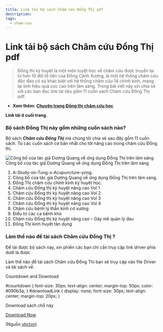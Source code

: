 ```yaml
---
title: Link tải bộ sách Châm cứu Đổng Thị pdf
description:  
tags:
  - cham-cuu
---
```


# Link tải bộ sách Châm cứu Đổng Thị pdf 

>  Đổng thị kỳ huyệt là một môn tuyệt học về châm cứu được truyền lại từ hơn 10 đời tổ tiên của Đổng Cảnh Xương, là một hệ thống châm cứu độc đáo có sự khác biệt với hệ thống châm cứu 14 chính kinh, mang lại tính hiệu quả cực cao trên lâm sàng. Trong bài viết này xin chia sẻ với các bạn đọc link tài liệu gồm 11 cuốn sách Châm cứu Đổng Thị pdf.


* **Xem thêm:** **[Chuyên trang Đổng thị châm cứu học](/yhctvn/cham-cuu-dong-thi-ky-huyet)**


**Link tải ở cuối trang.**


### Bộ sách Đổng Thị này gồm những cuốn sách nào?


Bộ sách ***Châm cứu Đổng Thị*** mà chúng tôi chia sẻ sau đây gồm 11 cuốn sách. Từ các cuốn sách cơ bản nhất cho tới nâng cao trong châm cứu Đổng thị.



![Công bố của tác giả Dương Quang về ứng dụng Đổng Thị trên lâm sàng](/imgs/yhctvn/Cham-cuu-dong-thi-208x300.jpg)Công bố của tác giả Dương Quang về ứng dụng Đổng Thị trên lâm sàng
1. A-Study-on-Tung-s-Acupuncture-yong.
2. Công bố của tác giả Dương Quang về ứng dụng Đổng Thị trên lâm sàng.
3. Đổng Thị châm cứu chính kinh kỳ huyệt học.
4. Châm cứu Đổng thị kỳ huyệt nâng cao Vol 1
5. Châm cứu Đổng thị kỳ huyệt nâng cao Vol 2
6. Châm cứu Đổng thị kỳ huyệt nâng cao Vol 3
7. Châm cứu Đổng thị kỳ huyệt nâng cao Vol 4
8. Châm cứu bệnh lý thần kinh cơ xương
9. Điều trị các ca bệnh khó
10. Châm cứu Đổng thị kỳ huyệt nâng cao – Gây mê quản lý đau
11. Đổng Thị kinh huyệt tân dụng


### Làm thế nào để tải sách Châm cứu Đổng Thị ?


Để tải được bộ sách này, xin phiền các bạn chỉ cần truy cập link driver phía dưới là được


Làm thế nào để tải sách Châm cứu Đổng Thị bạn sẽ truy cập vào file Driver và tải sách về.


Countdown and Download

 #countdown {
 font-size: 30px;
 text-align: center;
 margin-top: 50px;
 color: #090b3a;
 }
 #downloadLink {
 display: none;
 font-size: 30px;
 text-align: center;
 margin-top: 20px;
 }
 
Download sách chỗ này


[Download Now](https://drive.google.com/drive/folders/1cbRd1qokaNZ_jvwVK91KDNXE13bvyQsj)

(Nguồn <a href="https://yhctvn.com/link-tai-bo-sach-cham-cuu-dong-thi-pdf/" target="_blank">yhctvn</a>)
